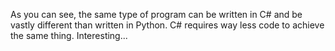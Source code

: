 As you can see, the same type of program can be written in C# and be vastly different than written in Python. C# requires way less code to achieve the same thing. Interesting...
